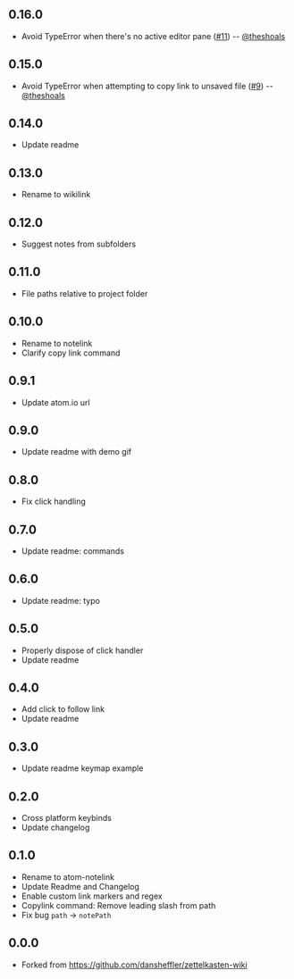 ## 0.16.0
* Avoid TypeError when there's no active editor pane ([#11](https://github.com/Zettelkasten-Method/atom-wikilink/pull/11)) -- [@theshoals](https://github.com/theshoals)

## 0.15.0
* Avoid TypeError when attempting to copy link to unsaved file ([#9](https://github.com/Zettelkasten-Method/atom-wikilink/pull/9)) -- [@theshoals](https://github.com/theshoals)

## 0.14.0
* Update readme

## 0.13.0
* Rename to wikilink

## 0.12.0
* Suggest notes from subfolders

## 0.11.0
* File paths relative to project folder

## 0.10.0
* Rename to notelink
* Clarify copy link command

## 0.9.1
* Update atom.io url

## 0.9.0
* Update readme with demo gif

## 0.8.0
* Fix click handling

## 0.7.0
* Update readme: commands

## 0.6.0
* Update readme: typo

## 0.5.0
* Properly dispose of click handler
* Update readme

## 0.4.0
* Add click to follow link
* Update readme

## 0.3.0
* Update readme keymap example

## 0.2.0
* Cross platform keybinds
* Update changelog

## 0.1.0
* Rename to atom-notelink
* Update Readme and Changelog
* Enable custom link markers and regex
* Copylink command: Remove leading slash from path
* Fix bug `path` -> `notePath`

## 0.0.0
* Forked from https://github.com/dansheffler/zettelkasten-wiki
